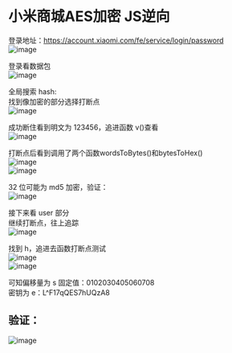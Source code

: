 # 小米商城AES加密 JS逆向

登录地址：https://account.xiaomi.com/fe/service/login/password  
![image](https://github.com/user-attachments/assets/9f0be799-ffbd-4354-bac1-efd3ac8f4d36)

登录看数据包  
![image](https://github.com/user-attachments/assets/c61c8871-4001-409d-a0e0-b063b7b9b252)  

全局搜索 hash:  
找到像加密的部分选择打断点  
![image](https://github.com/user-attachments/assets/3464612f-c299-455e-9b96-fc1fab61d9ae)

成功断住看到明文为 123456，追进函数 v()查看  
![image](https://github.com/user-attachments/assets/c8f94bee-846d-4cb1-a9c4-3bba25e8a363)  

打断点后看到调用了两个函数wordsToBytes()和bytesToHex()  
![image](https://github.com/user-attachments/assets/85fd1f97-f88f-4f98-94a7-bfbe7d659061)  
![image](https://github.com/user-attachments/assets/143a8cea-e969-4103-9ef9-b0bdf9dacd0d)  

 32 位可能为 md5 加密，验证：  
![image](https://github.com/user-attachments/assets/b4a8d47b-1f79-49a8-b88a-d639365a3e01)  


接下来看 user 部分  
继续打断点，往上追踪  
![image](https://github.com/user-attachments/assets/c64015ba-1821-4bac-ac0b-626ff0043f77)  

找到 h，追进去函数打断点测试  
![image](https://github.com/user-attachments/assets/03d16465-bcac-419c-87f5-666f44c34883)  
![image](https://github.com/user-attachments/assets/d2fd0399-9c11-406a-afc7-cf7a5169661c)  

可知偏移量为 s 固定值：0102030405060708  
密钥为 e：L^F17qQES7hUQzA8  
## 验证：  
![image](https://github.com/user-attachments/assets/9b791880-8a64-45ef-bd66-799b931c32b1)

